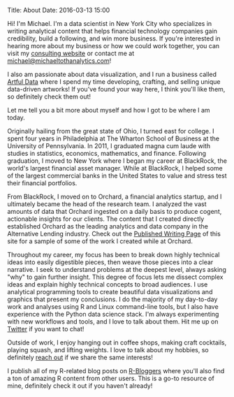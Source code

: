 Title: About
Date: 2016-03-13 15:00

Hi! I'm Michael. I'm a data scientist in New York City who specializes in writing analytical content that helps financial technology companies gain credibility, build a following, and win more business. If you're interested in hearing more about my business or how we could work together, you can visit my <a href="https://www.michaeltothanalytics.com" target="_blank">consulting website</a> or contact me at <michael@michaeltothanalytics.com>!

I also am passionate about data visualization, and I run a business called <a href="http://www.artfuldataprints.com" target="_blank">Artful Data</a> where I spend my time developing, crafting, and selling unique data-driven artworks! If you've found your way here, I think you'll like them, so definitely check them out!

Let me tell you a bit more about myself and how I got to be where I am today.

Originally hailing from the great state of Ohio, I turned east for college. I spent four years in Philadelphia at The Wharton School of Business at the University of Pennsylvania. In 2011, I graduated magna cum laude with studies in statistics, economics, mathematics, and finance. Following graduation, I moved to New York where I began my career at BlackRock, the world's largest financial asset manager. While at BlackRock, I helped some of the largest commercial banks in the United States to value and stress test their financial portfolios. 

From BlackRock, I moved on to Orchard, a financial analytics startup, and I ultimately became the head of the research team. I analyzed the vast amounts of data that Orchard ingested on a daily basis to produce cogent, actionable insights for our clients. The content that I created directly established Orchard as the leading analytics and data company in the Alternative Lending industry. Check out the [Published Writing Page]({filename}./writing.md) of this site for a sample of some of the work I created while at Orchard.

Throughout my career, my focus has been to break down highly technical ideas into easily digestible pieces, then weave those pieces into a clear narrative. I seek to understand problems at the deepest level, always asking "why" to gain further insight. This degree of focus lets me dissect complex ideas and explain highly technical concepts to broad audiences. I use analytical programming tools to create beautiful data visualizations and graphics that present my conclusions. I do the majority of my day-to-day work and analyses using R and Linux command-line tools, but I also have experience with the Python data science stack. I'm always experimenting with new workflows and tools, and I love to talk about them. Hit me up on <a href="https://www.twitter.com/Michael_Toth" target="_blank">Twitter</a> if you want to chat!

Outside of work, I enjoy hanging out in coffee shops, making craft cocktails, playing squash, and lifting weights. I love to talk about my hobbies, so definitely <a href="https://www.twitter.com/Michael_Toth" target="_blank">reach out</a> if we share the same interests!

I publish all of my R-related blog posts on <a href="https://www.r-bloggers.com/" target="_blank">R-Bloggers</a> where you'll also find a ton of amazing R content from other users. This is a go-to resource of mine, definitely check it out if you haven't already!
